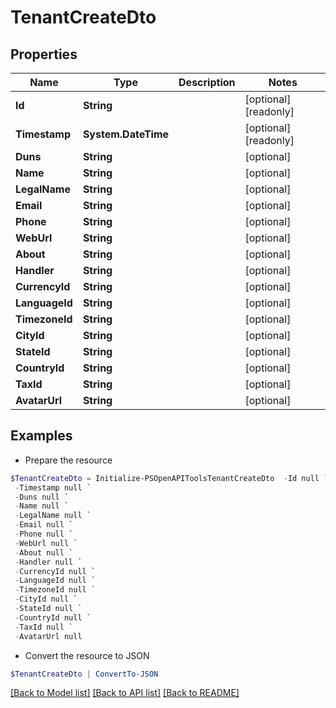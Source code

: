 # TenantCreateDto
## Properties

Name | Type | Description | Notes
------------ | ------------- | ------------- | -------------
**Id** | **String** |  | [optional] [readonly] 
**Timestamp** | **System.DateTime** |  | [optional] [readonly] 
**Duns** | **String** |  | [optional] 
**Name** | **String** |  | [optional] 
**LegalName** | **String** |  | [optional] 
**Email** | **String** |  | [optional] 
**Phone** | **String** |  | [optional] 
**WebUrl** | **String** |  | [optional] 
**About** | **String** |  | [optional] 
**Handler** | **String** |  | [optional] 
**CurrencyId** | **String** |  | [optional] 
**LanguageId** | **String** |  | [optional] 
**TimezoneId** | **String** |  | [optional] 
**CityId** | **String** |  | [optional] 
**StateId** | **String** |  | [optional] 
**CountryId** | **String** |  | [optional] 
**TaxId** | **String** |  | [optional] 
**AvatarUrl** | **String** |  | [optional] 

## Examples

- Prepare the resource
```powershell
$TenantCreateDto = Initialize-PSOpenAPIToolsTenantCreateDto  -Id null `
 -Timestamp null `
 -Duns null `
 -Name null `
 -LegalName null `
 -Email null `
 -Phone null `
 -WebUrl null `
 -About null `
 -Handler null `
 -CurrencyId null `
 -LanguageId null `
 -TimezoneId null `
 -CityId null `
 -StateId null `
 -CountryId null `
 -TaxId null `
 -AvatarUrl null
```

- Convert the resource to JSON
```powershell
$TenantCreateDto | ConvertTo-JSON
```

[[Back to Model list]](../README.md#documentation-for-models) [[Back to API list]](../README.md#documentation-for-api-endpoints) [[Back to README]](../README.md)

